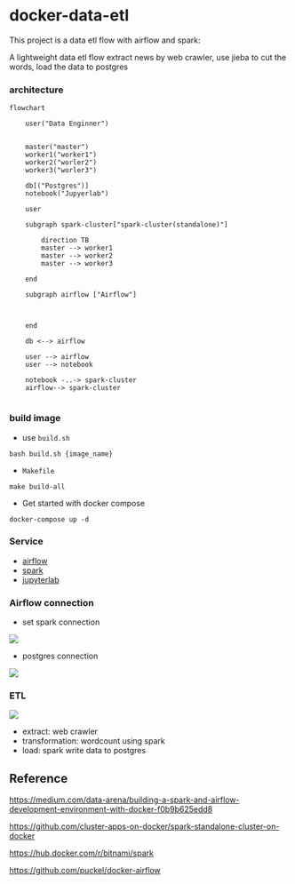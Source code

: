 # docker-data-etl

This project is a data etl flow with airflow and spark:

A lightweight data etl flow extract news by web crawler, use jieba to cut the words, load the data to postgres

### architecture
```mermaid
flowchart

    user("Data Enginner")
    
    
    master("master")
    worker1("worker1")
    worker2("worler2")
    worker3("worler3")
    
    db[("Postgres")]
    notebook("Jupyerlab")
    
    user

    subgraph spark-cluster["spark-cluster(standalone)"]
    
        direction TB
        master --> worker1 
        master --> worker2 
        master --> worker3

    end
    
    subgraph airflow ["Airflow"]
    
        
    
    end
    
    db <--> airflow
    
    user --> airflow
    user --> notebook
    
    notebook -..-> spark-cluster
    airflow--> spark-cluster
    
```

### build image

- use `build.sh`

`bash build.sh {image_name}`

- `Makefile`

``make build-all``


* Get started with docker compose

```docker-compose up -d```


### Service

- [airflow](http://0.0.0.0:/8282)
- [spark](http://0.0.0.0:8080)
- [jupyterlab](http://0.0.0.0:8888)


### Airflow connection

- set spark connection

![](https://i.imgur.com/0mVRf18.png)

- postgres connection

![](https://i.imgur.com/VyQf2dU.png)


### ETL

![](https://i.imgur.com/qRnngUg.png)

- extract: web crawler
- transformation: wordcount using spark
- load: spark write data to postgres




## Reference


https://medium.com/data-arena/building-a-spark-and-airflow-development-environment-with-docker-f0b9b625edd8

https://github.com/cluster-apps-on-docker/spark-standalone-cluster-on-docker

https://hub.docker.com/r/bitnami/spark

https://github.com/puckel/docker-airflow

